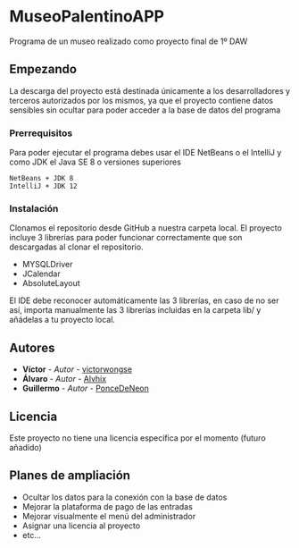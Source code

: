 # MuseoPalentinoAPP

Programa de un museo realizado como proyecto final de 1º DAW

## Empezando

La descarga del proyecto está destinada únicamente a los desarrolladores y terceros autorizados por los mismos, ya que el proyecto contiene datos sensibles sin ocultar para poder acceder a la base de datos del programa

### Prerrequisitos

Para poder ejecutar el programa debes usar el IDE NetBeans o el IntelliJ y como JDK el Java SE 8 o versiones superiores
```
NetBeans + JDK 8
IntelliJ + JDK 12
```

### Instalación

Clonamos el repositorio desde GitHub a nuestra carpeta local.
El proyecto incluye 3 librerías para poder funcionar correctamente que son descargadas al clonar el repositorio.
* MYSQLDriver
* JCalendar
* AbsoluteLayout

El IDE debe reconocer automáticamente las 3 librerías, en caso de no ser así, importa manualmente las 3 librerías incluidas en la carpeta lib/ y añádelas a tu proyecto local.

## Autores

* **Víctor** - *Autor* - [victorwongse](https://github.com/victorwongse)
* **Álvaro** - *Autor* - [Alvhix](https://github.com/Alvhix)
* **Guillermo** - *Autor* - [PonceDeNeon](https://github.com/PonceDeNeon)

## Licencia

Este proyecto no tiene una licencia específica por el momento (futuro añadido)

## Planes de ampliación

* Ocultar los datos para la conexión con la base de datos
* Mejorar la plataforma de pago de las entradas
* Mejorar visualmente el menú del administrador
* Asignar una licencia al proyecto
* etc...

